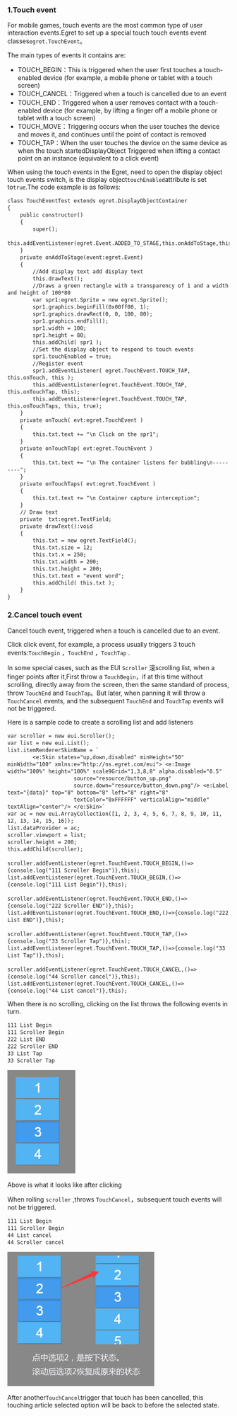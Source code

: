 ### 1.Touch event
For mobile games, touch events are the most common type of user interaction events.Egret to set up a special touch touch events event classes`egret.TouchEvent`。

The main types of events it contains are:
* TOUCH_BEGIN：This is triggered when the user first touches a touch-enabled device (for example, a mobile phone or tablet with a touch screen)
* TOUCH_CANCEL：Triggered when a touch is cancelled due to an event
* TOUCH_END：Triggered when a user removes contact with a touch-enabled device (for example, by lifting a finger off a mobile phone or tablet with a touch screen)
* TOUCH_MOVE：Triggering occurs when the user touches the device and moves it, and continues until the point of contact is removed
* TOUCH_TAP：When the user touches the device on the same device as when the touch startedDisplayObject Triggered when lifting a contact point on an instance (equivalent to a click event)

When using the touch events in the Egret, need to open the display object touch events switch, is the display object`touchEnabled`attribute is set to`true`.The code example is as follows:

```
class TouchEventTest extends egret.DisplayObjectContainer
{
    public constructor()
    {
        super();
        this.addEventListener(egret.Event.ADDED_TO_STAGE,this.onAddToStage,this);
    }
    private onAddToStage(event:egret.Event)
    {
        //Add display text add display text
        this.drawText();
        //Draws a green rectangle with a transparency of 1 and a width and height of 100*80
        var spr1:egret.Sprite = new egret.Sprite();
        spr1.graphics.beginFill(0x00ff00, 1);
        spr1.graphics.drawRect(0, 0, 100, 80);
        spr1.graphics.endFill();
        spr1.width = 100;
        spr1.height = 80;
        this.addChild( spr1 );
		//Set the display object to respond to touch events
		spr1.touchEnabled = true;
        //Register event
        spr1.addEventListener( egret.TouchEvent.TOUCH_TAP, this.onTouch, this );
        this.addEventListener(egret.TouchEvent.TOUCH_TAP, this.onTouchTap, this);
        this.addEventListener(egret.TouchEvent.TOUCH_TAP, this.onTouchTaps, this, true);
    }
    private onTouch( evt:egret.TouchEvent )
    {
        this.txt.text += "\n Click on the spr1";
    }
    private onTouchTap( evt:egret.TouchEvent )
    {
        this.txt.text += "\n The container listens for bubbling\n---------";
    }
    private onTouchTaps( evt:egret.TouchEvent )
    {
        this.txt.text += "\n Container capture interception";
    }
    // Draw text
    private  txt:egret.TextField;
    private drawText():void
    {
        this.txt = new egret.TextField();
        this.txt.size = 12;
        this.txt.x = 250;
        this.txt.width = 200;
        this.txt.height = 200;
        this.txt.text = "event word";
        this.addChild( this.txt );
    }
}
```

### 2.Cancel touch event

Cancel touch event, triggered when a touch is cancelled due to an event.

Click click event, for example, a process usually triggers 3 touch events:`TouchBegin` ，`TouchEnd` ，`TouchTap` .

In some special cases, such as the EUI  `Scroller` 滚scrolling list, when a finger points after it,First throw a `TouchBegin`，if at this time without scrolling, directly away from the screen, then the same standard of process, throw `TouchEnd` and `TouchTap`。But later, when panning it will throw a `TouchCancel` events, and the subsequent  `TouchEnd` and `TouchTap` events will not be triggered.

Here is a sample code to create a scrolling list and add listeners

~~~
var scroller = new eui.Scroller();
var list = new eui.List();  
list.itemRendererSkinName = `
        <e:Skin states="up,down,disabled" minHeight="50" minWidth="100" xmlns:e="http://ns.egret.com/eui"> <e:Image width="100%" height="100%" scale9Grid="1,3,8,8" alpha.disabled="0.5"
                     source="resource/button_up.png"
                     source.down="resource/button_down.png"/> <e:Label text="{data}" top="8" bottom="8" left="8" right="8"
                     textColor="0xFFFFFF" verticalAlign="middle" textAlign="center"/> </e:Skin>`
var ac = new eui.ArrayCollection([1, 2, 3, 4, 5, 6, 7, 8, 9, 10, 11, 12, 13, 14, 15, 16]);
list.dataProvider = ac;
scroller.viewport = list;
scroller.height = 200;
this.addChild(scroller);

scroller.addEventListener(egret.TouchEvent.TOUCH_BEGIN,()=>{console.log("111 Scroller Begin")},this);
list.addEventListener(egret.TouchEvent.TOUCH_BEGIN,()=>{console.log("111 List Begin")},this);

scroller.addEventListener(egret.TouchEvent.TOUCH_END,()=>{console.log("222 Scroller END")},this);
list.addEventListener(egret.TouchEvent.TOUCH_END,()=>{console.log("222 List END")},this);

scroller.addEventListener(egret.TouchEvent.TOUCH_TAP,()=>{console.log("33 Scroller Tap")},this);
list.addEventListener(egret.TouchEvent.TOUCH_TAP,()=>{console.log("33 List Tap")},this);

scroller.addEventListener(egret.TouchEvent.TOUCH_CANCEL,()=>{console.log("44 Scroller cancel")},this);
list.addEventListener(egret.TouchEvent.TOUCH_CANCEL,()=>{console.log("44 List cancel")},this);
~~~


When there is no scrolling, clicking on the list throws the following events in turn. 

~~~
111 List Begin
111 Scroller Begin
222 List END
222 Scroller END
33 List Tap
33 Scroller Tap
~~~

![](568e5eb1eef1f.png)

Above is what it looks like after clicking

When rolling `scroller` ,throws `TouchCancel`，subsequent touch events will not be triggered.

~~~
111 List Begin
111 Scroller Begin
44 List cancel
44 Scroller cancel
~~~

![](568e5eb20e0fe.png)

After another`TouchCancel`trigger that touch has been cancelled, this touching article selected option will be back to before the selected state.
